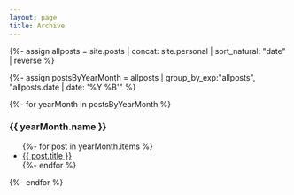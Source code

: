 ```yaml
---
layout: page
title: Archive
---
```


{%- assign allposts = site.posts | concat: site.personal | sort_natural: "date" | reverse %}

{%- assign postsByYearMonth = allposts | group_by_exp:"allposts", "allposts.date | date: '%Y %B'"  %}

{%- for yearMonth in postsByYearMonth %}
<h3>{{ yearMonth.name }}</h3>
<ul>
  {%- for post in yearMonth.items %}
  <li><a href="{{ post.url }}">{{ post.title }}</a></li>
  {%- endfor %}
</ul>
{%- endfor %}
